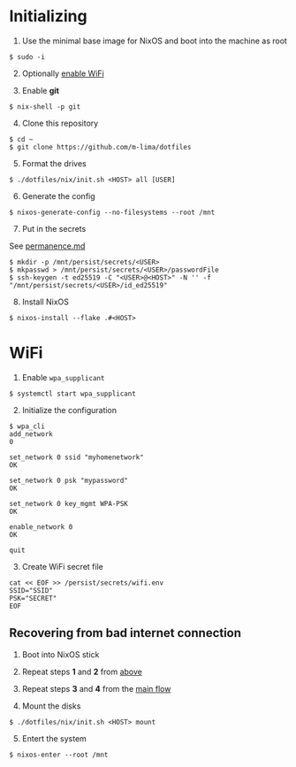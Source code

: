 # Initializing

1. Use the minimal base image for NixOS and boot into the machine as root

```
$ sudo -i
```

2. Optionally [enable WiFi](#wifi)

3. Enable **git**

```
$ nix-shell -p git
```

4. Clone this repository

```
$ cd ~
$ git clone https://github.com/m-lima/dotfiles
```

5. Format the drives

```
$ ./dotfiles/nix/init.sh <HOST> all [USER]
```

6. Generate the config

```
$ nixos-generate-config --no-filesystems --root /mnt
```

7. Put in the secrets

See [permanence.md](./permanence.md)

```
$ mkdir -p /mnt/persist/secrets/<USER>
$ mkpasswd > /mnt/persist/secrets/<USER>/passwordFile
$ ssh-keygen -t ed25519 -C "<USER>@<HOST>" -N '' -f "/mnt/persist/secrets/<USER>/id_ed25519"
```

8. Install NixOS

```
$ nixos-install --flake .#<HOST>
```

# WiFi

1. Enable `wpa_supplicant`

```
$ systemctl start wpa_supplicant
```

2. Initialize the configuration

```
$ wpa_cli
add_network
0

set_network 0 ssid "myhomenetwork"
OK

set_network 0 psk "mypassword"
OK

set_network 0 key_mgmt WPA-PSK
OK

enable_network 0
OK

quit
```

3. Create WiFi secret file

```
cat << EOF >> /persist/secrets/wifi.env
SSID="SSID"
PSK="SECRET"
EOF
```

## Recovering from bad internet connection

1. Boot into NixOS stick

2. Repeat steps **1** and **2** from [above](#wifi)

3. Repeat steps **3** and **4** from the [main flow](#initializing)

4. Mount the disks

```
$ ./dotfiles/nix/init.sh <HOST> mount
```

5. Entert the system

```
$ nixos-enter --root /mnt
```
